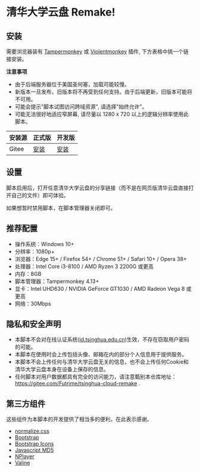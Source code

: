 # 清华大学云盘 Remake!

## 安装

需要浏览器装有 [Tampermonkey](https://tampermonkey.net/) 或 [Violentmonkey](https://violentmonkey.github.io/) 插件, 下方表格中挑一个链接安装。

**注意事项**

* 由于后端服务器位于美国圣何塞，加载可能较慢。
* 新版本一旦发布，旧版本将不再受到任何支持。由于后端更新，旧版本可能将不可用。
* 可能会提示"脚本试图访问跨域资源", 请选择"始终允许"。
* 可能无法很好地适应窄屏幕, 请尽量以 1280 x 720 以上的逻辑分辨率使用此脚本。

| 安装源 | 正式版 | 开发版 |
| --- | --- | --- |
| Gitee | [安装](https://gitee.com/futrime/tsinghua-cloud-remake/raw/master/TsinghuaCloudRemake.user.js) | [安装](https://gitee.com/futrime/tsinghua-cloud-remake/raw/develop/TsinghuaCloudRemake.user.js) |

## 设置

脚本启用后，打开任意清华大学云盘的分享链接（而不是在网页版清华云盘直接打开自己的文件）即可体验。

如果想暂时禁用脚本，在脚本管理器关闭即可。

## 推荐配置

* 操作系统：Windows 10+
* 分辨率：1080p+
* 浏览器：Edge 15+ / Firefox 54+ / Chrome 51+ / Safari 10+ / Opera 38+
* 处理器：Intel Core i3-8100 / AMD Ryzen 3 2200G 或更高
* 内存：8GB
* 脚本管理器：Tampermonkey 4.13+
* 显卡：Intel UHD630 / NVIDIA GeForce GT1030 / AMD Radeon Vega 8 或更高
* 网络：30Mbps

## 隐私和安全声明

* 本脚本不会对在线认证系统([id.tsinghua.edu.cn](https://id.tsinghua.edu.cn))生效，不存在窃取用户密码的可能。
* 本脚本在使用时会上传包括头像、邮箱在内的部分个人信息用于提供服务。
* 本脚本不会上传任何与清华大学云盘无关的信息，也不会上传任何Cookie和清华大学云盘本身在设备上保存的信息。
* 任何脚本对用户数据都具有完全的访问能力，请注意甄别本仓库地址：https://gitee.com/Futrime/tsinghua-cloud-remake .

## 第三方组件

这些组件为本脚本的开发提供了相当多的便利，在此表示感谢。

* [normalize.css](https://github.com/necolas/normalize.css/)
* [Bootstrap](https://github.com/twbs/bootstrap)
* [Bootstrap Icons](https://github.com/twbs/icons)
* [Javascript MD5](https://github.com/blueimp/JavaScript-MD5)
* [NPlayer](https://github.com/woopen/nplayer)
* [Valine](https://github.com/xCss/Valine)